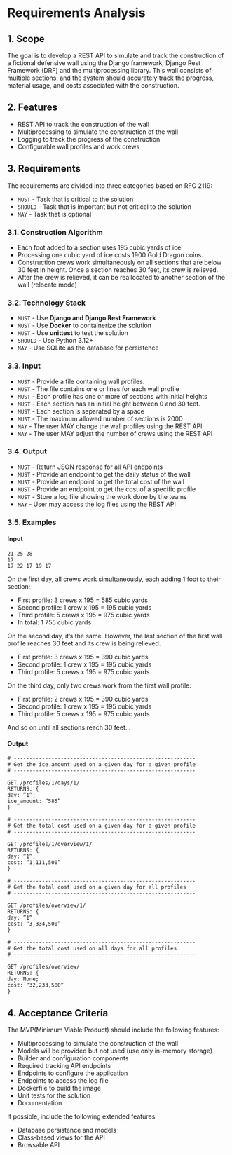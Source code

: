 # Requirements Analysis

## 1. Scope

The goal is to develop a REST API to simulate and track the construction of 
a fictional defensive wall using the Django framework, Django Rest Framework 
(DRF) and the multiprocessing library. This wall consists of multiple sections, 
and the system should accurately track the progress, material usage, and costs 
associated with the construction.

## 2. Features

- REST API to track the construction of the wall
- Multiprocessing to simulate the construction of the wall
- Logging to track the progress of the construction
- Configurable wall profiles and work crews

## 3. Requirements

The requirements are divided into three categories based on RFC 2119:

- `MUST`   - Task that is critical to the solution
- `SHOULD` - Task that is important but not critical to the solution
- `MAY`  - Task that is optional

### 3.1. Construction Algorithm

- Each foot added to a section uses 195 cubic yards of ice.
- Processing one cubic yard of ice costs 1900 Gold Dragon coins.
- Construction crews work simultaneously on all sections that are below 30 
  feet in height. Once a section reaches 30 feet, its crew is relieved.
- After the crew is relieved, it can be reallocated to another section of 
  the wall (relocate mode)

### 3.2. Technology Stack

- `MUST` - Use **Django and Django Rest Framework**
- `MUST` - Use **Docker** to containerize the solution
- `MUST` - Use **unittest** to test the solution
- `SHOULD` - Use Python 3.12+
- `MAY` - Use SQLite as the database for persistence

### 3.3. Input

- `MUST` - Provide a file containing wall profiles. 
- `MUST` - The file contains one or lines for each wall profile
- `MUST` - Each profile has one or more of sections with initial heights
- `MUST` - Each section has an initial height between 0 and 30 feet.
- `MUST` - Each section is separated by a space
- `MUST` - The maximum allowed number of sections is 2000
- `MAY` - The user MAY change the wall profiles using the REST API
- `MAY` - The user MAY adjust the number of crews using the REST API
 
### 3.4. Output

- `MUST` - Return JSON response for all API endpoints
- `MUST` - Provide an endpoint to get the daily status of the wall
- `MUST` - Provide an endpoint to get the total cost of the wall
- `MUST` - Provide an endpoint to get the cost of a specific profile
- `MUST` - Store a log file showing the work done by the teams
- `MAY` - User may access the log files using the REST API

### 3.5. Examples

#### Input

```
21 25 28
17
17 22 17 19 17
```

On the first day, all crews work simultaneously, each adding 1 foot to their 
section:

- First profile: 3 crews x 195 = 585 cubic yards
- Second profile: 1 crew x 195 = 195 cubic yards
- Third profile: 5 crews x 195 = 975 cubic yards
- In total: 1 755 cubic yards

On the second day, it’s the same. However, the last section of the first 
wall profile reaches 30 feet and its crew is being relieved. 

- First profile: 3 crews x 195 = 390 cubic yards
- Second profile: 1 crew x 195 = 195 cubic yards
- Third profile: 5 crews x 195 = 975 cubic yards


On the third day, only two crews work from the first wall profile:

- First profile: 2 crews x 195 = 390 cubic yards
- Second profile: 1 crew x 195 = 195 cubic yards
- Third profile: 5 crews x 195 = 975 cubic yards

And so on until all sections reach 30 feet...

#### Output

```text
# ----------------------------------------------------------
# Get the ice amount used on a given day for a given profile
# ----------------------------------------------------------

GET /profiles/1/days/1/
RETURNS: {
day: ”1”;
ice_amount: “585”
}

# ----------------------------------------------------------
# Get the total cost used on a given day for a given profile
# ----------------------------------------------------------

GET /profiles/1/overview/1/
RETURNS: {
day: ”1”;
cost: “1,111,500”
}

# ----------------------------------------------------------
# Get the total cost used on a given day for all profiles
# ----------------------------------------------------------

GET /profiles/overview/1/
RETURNS: {
day: ”1”;
cost: “3,334,500”
}

# ----------------------------------------------------------
# Get the total cost used on all days for all profiles
# ----------------------------------------------------------

GET /profiles/overview/
RETURNS: {
day: None;
cost: “32,233,500”
}
```

## 4. Acceptance Criteria

The MVP(Minimum Viable Product) should include the following features:

- Multiprocessing to simulate the construction of the wall
- Models will be provided but not used (use only in-memory storage)
- Builder and configuration components
- Required tracking API endpoints
- Endpoints to configure the application
- Endpoints to access the log file
- Dockerfile to build the image
- Unit tests for the solution
- Documentation

If possible, include the following extended features:
- Database persistence and models
- Class-based views for the API
- Browsable API